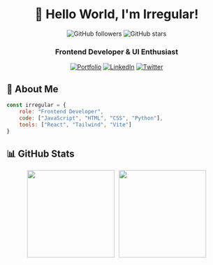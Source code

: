 <div align="center">

# 👋 Hello World, I'm Irregular! 
![GitHub followers](https://img.shields.io/github/followers/Irregulaar?style=for-the-badge)
![GitHub stars](https://img.shields.io/github/stars/Irregulaar?style=for-the-badge)

### Frontend Developer & UI Enthusiast

[![Portfolio](https://img.shields.io/badge/Portfolio-FF5722?style=for-the-badge&logo=google-chrome&logoColor=white)](your-portfolio-url)
[![LinkedIn](https://img.shields.io/badge/LinkedIn-0077B5?style=for-the-badge&logo=linkedin&logoColor=white)](your-linkedin-url)
[![Twitter](https://img.shields.io/badge/Twitter-1DA1F2?style=for-the-badge&logo=twitter&logoColor=white)](your-twitter-url)

</div>

## 🚀 About Me

```javascript
const irregular = {
    role: "Frontend Developer",
    code: ["JavaScript", "HTML", "CSS", "Python"],
    tools: ["React", "Tailwind", "Vite"]
}
```

## 📊 GitHub Stats


<div align="center">
  <div style="display: flex; flex-direction: row; justify-content: center; align-items: center; gap: 10px; margin: 0 auto;">
    <img height="200" src="https://github-readme-stats.vercel.app/api/top-langs/?username=Irregulaar&layout=compact&theme=radical" />
    <img height="200" src="https://github-readme-streak-stats.herokuapp.com/?user=Irregulaar&theme=radical&hide_border=false" />
  </div>
</div>
